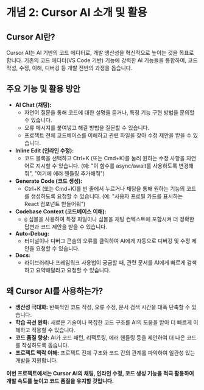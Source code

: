 # 개념 2: Cursor AI 소개 및 활용

## Cursor AI란?

Cursor AI는 AI 기반의 코드 에디터로, 개발 생산성을 혁신적으로 높이는 것을 목표로 합니다. 기존의 코드 에디터(VS Code 기반) 기능에 강력한 AI 기능들을 통합하여, 코드 작성, 수정, 이해, 디버깅 등 개발 전반의 과정을 돕습니다.

## 주요 기능 및 활용 방안

*   **AI Chat (채팅):**
    *   자연어 질문을 통해 코드에 대한 설명을 듣거나, 특정 기능 구현 방법을 문의할 수 있습니다.
    *   오류 메시지를 붙여넣고 해결 방법을 질문할 수 있습니다.
    *   프로젝트 전체 코드베이스를 이해하고 관련 파일을 찾아 수정 제안을 받을 수 있습니다.
*   **Inline Edit (인라인 수정):**
    *   코드 블록을 선택하고 Ctrl+K (또는 Cmd+K)를 눌러 원하는 수정 사항을 자연어로 지시할 수 있습니다. (예: "이 함수를 async/await를 사용하도록 변경해줘", "여기에 에러 핸들링 추가해줘")
*   **Generate Code (코드 생성):**
    *   Ctrl+K (또는 Cmd+K)를 빈 줄에서 누르거나 채팅을 통해 원하는 기능의 코드를 생성하도록 요청할 수 있습니다. (예: "사용자 프로필 카드를 표시하는 React 컴포넌트 만들어줘")
*   **Codebase Context (코드베이스 이해):**
    *   `@` 심볼을 사용하여 특정 파일이나 심볼을 채팅 컨텍스트에 포함시켜 더 정확한 답변과 코드 제안을 받을 수 있습니다.
*   **Auto-Debug:**
    *   터미널이나 디버그 콘솔의 오류를 클릭하여 AI에게 자동으로 디버깅 및 수정 제안을 요청할 수 있습니다.
*   **Docs:**
    *   라이브러리나 프레임워크 사용법이 궁금할 때, 관련 문서를 AI에게 빠르게 검색하고 요약해달라고 요청할 수 있습니다.

## 왜 Cursor AI를 사용하는가?

*   **생산성 극대화:** 반복적인 코드 작성, 오류 수정, 문서 검색 시간을 대폭 단축할 수 있습니다.
*   **학습 곡선 완화:** 새로운 기술이나 복잡한 코드 구조를 AI의 도움을 받아 더 빠르게 이해하고 적용할 수 있습니다.
*   **코드 품질 향상:** AI가 코드 패턴, 리팩토링, 에러 핸들링 등을 제안하여 더 나은 코드를 작성하도록 돕습니다.
*   **프로젝트 맥락 이해:** 프로젝트 전체 구조와 코드 간의 관계를 파악하여 일관성 있는 개발을 지원합니다.

**이번 프로젝트에서는 Cursor AI의 채팅, 인라인 수정, 코드 생성 기능을 적극 활용하여 개발 속도를 높이고 코드 품질을 유지할 것입니다.** 